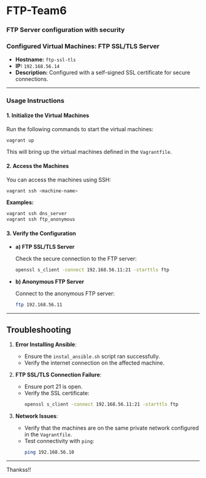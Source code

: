 # FTP-Team6
### FTP Server configuration with security

### Configured Virtual Machines: FTP SSL/TLS Server

- **Hostname:** `ftp-ssl-tls`
- **IP:** `192.168.56.14`
- **Description:** Configured with a self-signed SSL certificate for secure connections.

---

### Usage Instructions

#### 1. Initialize the Virtual Machines

Run the following commands to start the virtual machines:

```bash
vagrant up
```

This will bring up the virtual machines defined in the `Vagrantfile`.

#### 2. Access the Machines

You can access the machines using SSH:

```bash
vagrant ssh <machine-name>
```

**Examples:**

```bash
vagrant ssh dns_server
vagrant ssh ftp_anonymous
```

#### 3. Verify the Configuration

- **a) FTP SSL/TLS Server**

  Check the secure connection to the FTP server:

  ```bash
  openssl s_client -connect 192.168.56.11:21 -starttls ftp
  ```

- **b) Anonymous FTP Server**

  Connect to the anonymous FTP server:

  ```bash
  ftp 192.168.56.11
  ```
---

## Troubleshooting

1. **Error Installing Ansible**:

   - Ensure the `instal_ansible.sh` script ran successfully.
   - Verify the internet connection on the affected machine.

2. **FTP SSL/TLS Connection Failure**:

   - Ensure port 21 is open.
   - Verify the SSL certificate:
     ```bash
     openssl s_client -connect 192.168.56.11:21 -starttls ftp
     ```

3. **Network Issues**:

   - Verify that the machines are on the same private network configured in the `Vagrantfile`.
   - Test connectivity with `ping`:
     ```bash
     ping 192.168.56.10
     ```
---
Thankss!!

